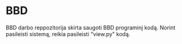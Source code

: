 # BBD
BBD darbo reppozitorija skirta saugoti BBD programinį kodą. Norint pasileisti sistemą, reikia pasileisti "view.py" kodą. 
